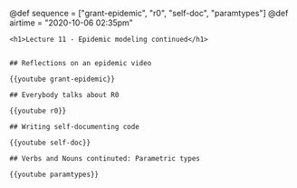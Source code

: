 @def sequence = ["grant-epidemic", "r0", "self-doc", "paramtypes"]
@def airtime = "2020-10-06 02:35pm"
~~~
<h1>Lecture 11 - Epidemic modeling continued</h1>
~~~

~~~Airs on: <span class="moment">~~~{{showtime airtime}}~~~ EST</span>~~~

## Reflections on an epidemic video

{{youtube grant-epidemic}}

## Everybody talks about R0

{{youtube r0}}

## Writing self-documenting code

{{youtube self-doc}}

## Verbs and Nouns continuted: Parametric types

{{youtube paramtypes}}
